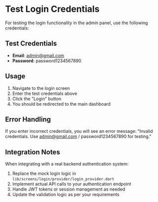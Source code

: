 # Test Login Credentials

For testing the login functionality in the admin panel, use the following credentials:

## Test Credentials
- **Email**: admin@gmail.com
- **Password**: password1234567890

## Usage
1. Navigate to the login screen
2. Enter the test credentials above
3. Click the "Login" button
4. You should be redirected to the main dashboard

## Error Handling
If you enter incorrect credentials, you will see an error message:
"Invalid credentials. Use admin@gmail.com / password1234567890 for testing."

## Integration Notes
When integrating with a real backend authentication system:
1. Replace the mock login logic in `lib/screens/login/provider/login_provider.dart`
2. Implement actual API calls to your authentication endpoint
3. Handle JWT tokens or session management as needed
4. Update the validation logic as per your requirements
